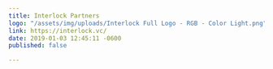 ```yaml
---
title: Interlock Partners
logo: "/assets/img/uploads/Interlock Full Logo - RGB - Color Light.png"
link: https://interlock.vc/
date: 2019-01-03 12:45:11 -0600
published: false

---
```

